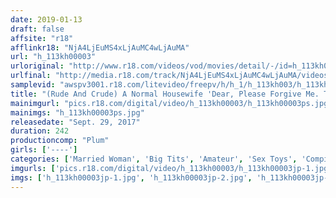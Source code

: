 ```yaml
---
date: 2019-01-13
draft: false
affsite: "r18"
afflinkr18: "NjA4LjEuMS4xLjAuMC4wLjAuMA"
url: "h_113kh00003"
urloriginal: "http://www.r18.com/videos/vod/movies/detail/-/id=h_113kh00003"
urlfinal: "http://media.r18.com/track/NjA4LjEuMS4xLjAuMC4wLjAuMA/videos/vod/movies/detail/-/id=h_113kh00003"
samplevid: "awspv3001.r18.com/litevideo/freepv/h/h_1/h_113kh003/h_113kh003_dmb_w.mp4"
title: "(Rude And Crude) A Normal Housewife 'Dear, Please Forgive Me. Tonight... I'm Going To Be Sucked And Fucked' 7 Thirty-Something Rude And Crude Housewives"
mainimgurl: "pics.r18.com/digital/video/h_113kh00003/h_113kh00003ps.jpg"
mainimgs: "h_113kh00003ps.jpg"
releasedate: "Sept. 29, 2017"
duration: 242
productioncomp: "Plum"
girls: ['----']
categories: ['Married Woman', 'Big Tits', 'Amateur', 'Sex Toys', 'Compilation', 'Over 4 Hours', 'Hi-Def', 'Sale (limited time)']
imgurls: ['pics.r18.com/digital/video/h_113kh00003/h_113kh00003jp-1.jpg', 'pics.r18.com/digital/video/h_113kh00003/h_113kh00003jp-2.jpg', 'pics.r18.com/digital/video/h_113kh00003/h_113kh00003jp-3.jpg', 'pics.r18.com/digital/video/h_113kh00003/h_113kh00003jp-4.jpg', 'pics.r18.com/digital/video/h_113kh00003/h_113kh00003jp-5.jpg', 'pics.r18.com/digital/video/h_113kh00003/h_113kh00003jp-6.jpg', 'pics.r18.com/digital/video/h_113kh00003/h_113kh00003jp-7.jpg', 'pics.r18.com/digital/video/h_113kh00003/h_113kh00003jp-8.jpg', 'pics.r18.com/digital/video/h_113kh00003/h_113kh00003jp-9.jpg', 'pics.r18.com/digital/video/h_113kh00003/h_113kh00003jp-10.jpg', 'pics.r18.com/digital/video/h_113kh00003/h_113kh00003jp-11.jpg', 'pics.r18.com/digital/video/h_113kh00003/h_113kh00003jp-12.jpg', 'pics.r18.com/digital/video/h_113kh00003/h_113kh00003jp-13.jpg', 'pics.r18.com/digital/video/h_113kh00003/h_113kh00003jp-14.jpg', 'pics.r18.com/digital/video/h_113kh00003/h_113kh00003jp-15.jpg', 'pics.r18.com/digital/video/h_113kh00003/h_113kh00003jp-16.jpg', 'pics.r18.com/digital/video/h_113kh00003/h_113kh00003jp-17.jpg', 'pics.r18.com/digital/video/h_113kh00003/h_113kh00003jp-18.jpg', 'pics.r18.com/digital/video/h_113kh00003/h_113kh00003jp-19.jpg', 'pics.r18.com/digital/video/h_113kh00003/h_113kh00003jp-20.jpg']
imgs: ['h_113kh00003jp-1.jpg', 'h_113kh00003jp-2.jpg', 'h_113kh00003jp-3.jpg', 'h_113kh00003jp-4.jpg', 'h_113kh00003jp-5.jpg', 'h_113kh00003jp-6.jpg', 'h_113kh00003jp-7.jpg', 'h_113kh00003jp-8.jpg', 'h_113kh00003jp-9.jpg', 'h_113kh00003jp-10.jpg', 'h_113kh00003jp-11.jpg', 'h_113kh00003jp-12.jpg', 'h_113kh00003jp-13.jpg', 'h_113kh00003jp-14.jpg', 'h_113kh00003jp-15.jpg', 'h_113kh00003jp-16.jpg', 'h_113kh00003jp-17.jpg', 'h_113kh00003jp-18.jpg', 'h_113kh00003jp-19.jpg', 'h_113kh00003jp-20.jpg']
---
```

